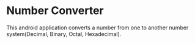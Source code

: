 # Number Converter

This android application converts a number from one to another number system(Decimal, Binary, Octal, Hexadecimal). 